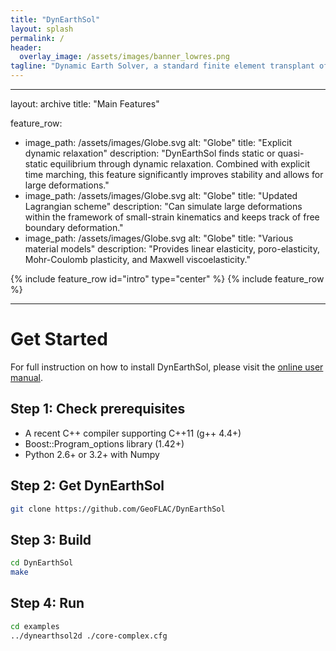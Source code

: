 ```yaml
---
title: "DynEarthSol"
layout: splash
permalink: /
header:
  overlay_image: /assets/images/banner_lowres.png
tagline: "Dynamic Earth Solver, a standard finite element transplant of geoflac for unstructured meshes with P1 elements in 2D and 3D."
---
```


---
layout: archive
title: "Main Features"
<!-- permalink: /post-archive-feature-rows/ -->
<!-- author_profile: true -->
feature_row:
  - image_path: /assets/images/Globe.svg
    alt: "Globe"
    title: "Explicit dynamic relaxation"
    description: "DynEarthSol finds static or quasi-static equilibrium through dynamic relaxation. Combined with explicit time marching, this feature significantly improves stability and allows for large deformations."
  - image_path: /assets/images/Globe.svg
    alt: "Globe"
    title: "Updated Lagrangian scheme"
    description: "Can simulate large deformations within the framework of small-strain kinematics and keeps track of free boundary deformation."
  - image_path: /assets/images/Globe.svg
    alt: "Globe"
    title: "Various material models"
    description: "Provides linear elasticity, poro-elasticity, Mohr-Coulomb plasticity, and Maxwell viscoelasticity."
<!-- {% for post in site.posts limit: 5 %}
  {% include archive-single.html %}
{% endfor %} -->
{% include feature_row id="intro" type="center" %}
{% include feature_row %}
<!-- {% include feature_row id="main_features" %} -->
---

# Get Started

For full instruction on how to install DynEarthSol, please visit the [online user manual](https://geoflac.github.io/des3d/docs/usage).

## Step 1: Check prerequisites

- A recent C++ compiler supporting C++11 (g++ 4.4+)
- Boost::Program_options library (1.42+)
- Python 2.6+ or 3.2+ with Numpy

## Step 2: Get DynEarthSol

```sh
git clone https://github.com/GeoFLAC/DynEarthSol
```

## Step 3: Build

```sh
cd DynEarthSol
make
```

## Step 4: Run

```sh
cd examples
../dynearthsol2d ./core-complex.cfg
```


